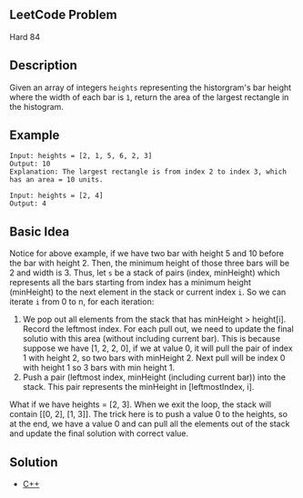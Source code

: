 ## LeetCode Problem
Hard 84

## Description
Given an array of integers `heights` representing the historgram's bar height where the width of each bar is `1`, return the area of the largest rectangle in the histogram.

## Example
```
Input: heights = [2, 1, 5, 6, 2, 3]
Output: 10
Explanation: The largest rectangle is from index 2 to index 3, which has an area = 10 units.

Input: heights = [2, 4]
Output: 4
```

## Basic Idea
Notice for above example, if we have two bar with height 5 and 10 before the bar with height 2. Then, the minimum height of those three bars will be 2 and width is 3. Thus, let `s` be a stack of pairs (index, minHeight) which represents all the bars starting from index has a minimum height (minHeight) to the next element in the stack or current index `i`. So we can iterate `i` from 0 to n, for each iteration:
1. We pop out all elements from the stack that has minHeight > height[i]. Record the leftmost index. For each pull out, we need to update the final solutio with this area (without including current bar). This is because suppose we have [1, 2, 2, 0], if we at value 0, it will pull the pair of index 1 with height 2, so two bars with minHeight 2. Next pull will be index 0 with height 1 so 3 bars with min height 1.
3. Push a pair (leftmost index, minHeight (including current bar)) into the stack. This pair represents the minHeight in [leftmostIndex, i].

What if we have heights = [2, 3]. When we exit the loop, the stack will contain [[0, 2], [1, 3]]. The trick here is to push a value 0 to the heights, so at the end, we have a value 0 and can pull all the elements out of the stack and update the final solution with correct value.

## Solution
- [C++](./solution.cpp)